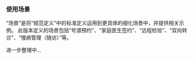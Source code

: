 ### 使用场景

“场景”是将“规范定义”中的标准定义运用到更具体的细化场景中，并提供相关示例。
此版本定义的场景包括“号源预约”、“家庭医生签约”、“远程检验”、“双向转诊”、“慢病管理（随访）”等。


进一步整理中...


